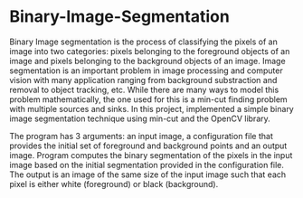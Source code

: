 # Binary-Image-Segmentation
Binary Image segmentation is the process of classifying the pixels of an image into two categories: pixels belonging to the foreground objects of an image and pixels belonging to the background objects of an image. Image segmentation is an important problem in image processing and computer vision with many application ranging from background substraction and removal to object tracking, etc. While there are many ways to model this problem mathematically, the one used for this is a min-cut finding problem with multiple sources and sinks. In this project, implemented a simple binary image segmentation technique using min-cut and the OpenCV library.

The program has 3 arguments: an input image, a configuration file that provides the initial set of foreground and background points and an output image. Program computes the binary segmentation of the pixels in the input image based on the initial segmentation provided in the configuration file. The output is an image of the same size of the input image such that each pixel is either white (foreground) or black (background).
